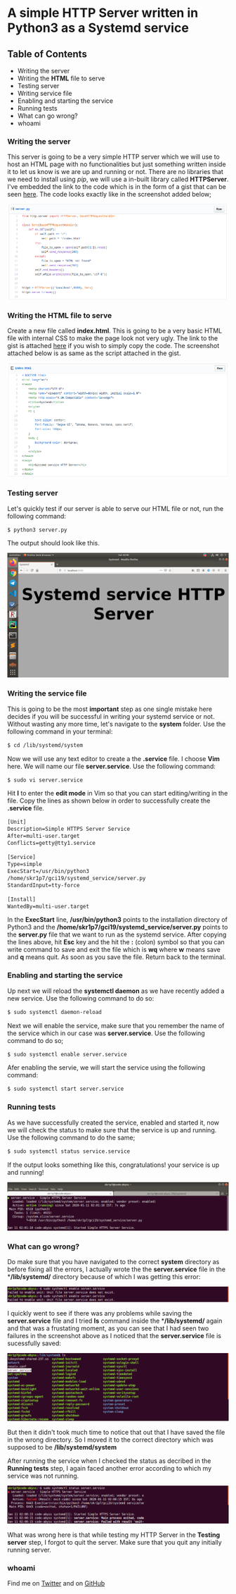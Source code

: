 # A simple HTTP Server written in Python3 as a Systemd service

## Table of Contents

* Writing the server
* Writing the **HTML** file to serve
* Testing server
* Writing service file
* Enabling and starting the service
* Running tests
* What can go wrong?
* whoami

### Writing the server

This server is going to be a very simple HTTP server which we will use to host an HTML page with no functionalities but just something written inside it to let us know is we are up and running or not. There are no libraries that we need to install using *pip*, we will use a in-built library called **HTTPServer**. I've embedded the link to the code which is in the form of a gist that can be seen [here](https://gist.github.com/skr1p7/c6fd1d59b423ebcda59350504387e9a2). The code looks exactly like in the screenshot added below;

![server](img/server.png)

### Writing the HTML file to serve 

Create a new file called **index.html**. This is going to be a very basic HTML file with internal CSS to make the page look not very ugly. The link to the gist is attached [here](https://gist.github.com/skr1p7/06198bfd39573540661114071f84b03d) if you wish to simply copy the code. The screenshot attached below is as same as the script attached in the gist.

![index](img/index.png)

### Testing server

Let's quickly test if our server is able to serve our HTML file or not, run the following command:

```bash
$ python3 server.py
```
The output should look like this.

![running](img/server_up.png)

### Writing the service file

This is going to be the most **important** step as one single mistake here decides if you will be successful in writing your systemd service or not. 
Without wasting any more time, let's navigate to the **system** folder. Use the following command in your terminal:

```bash
$ cd /lib/systemd/system
```

Now we will use any text editor to create a the **.service** file. I choose **Vim** here. We will name our file **server.service**. Use the following command:

```bash
$ sudo vi server.service
```

Hit **I** to enter the **edit mode** in Vim so that you can start editing/writing in the file. Copy the lines as shown below in order to successfully create the **.service** file.

```
[Unit]
Description=Simple HTTPS Server Service
After=multi-user.target
Conflicts=getty@tty1.service

[Service]
Type=simple
ExecStart=/usr/bin/python3 /home/skr1p7/gci19/systemd_service/server.py
StandardInput=tty-force

[Install]
WantedBy=multi-user.target

```

In the **ExecStart** line, **/usr/bin/python3** points to the installation directory of Python3 and the **/home/skr1p7/gci19/systemd_service/server.py** points to the **server.py** file that we want to run as the systemd service. After copying the lines above, hit **Esc** key and the hit the **:** (colon) symbol so that you can write command to save and exit the file which is **wq** where **w** means save and **q** means quit. As soon as you save the file. Return back to the terminal.

### Enabling and starting the service

Up next we will reload the **systemctl daemon** as we have recently added a new service. Use the following command to do so:

```bash
$ sudo systemctl daemon-reload
```

Next we will enable the service, make sure that you remember the name of the service which in our case was **server.service**. Use the following command to do so;

```bash
$ sudo systemctl enable server.service
```

Afer enabling the servie, we will start the service using the following command:

```bash
$ sudo systemctl start server.service
```

### Running tests 

As we have successfully created the service, enabled and started it, now we will check the status to make sure that the service is up and running. Use the following command to do the same;

```bash
$ sudo systemctl status service.service
``` 
If the output looks something like this, congratulations! your service is up and running!

![running](img/running.png)

### What can go wrong?

Do make sure that you have navigated to the correct **system** directory as before fixing all the errors, I actually wrote the the **server.service** file in the ***/lib/systemd/** directory because of which I was getting this error:

![error1](img/failure1.png)

I quickly went to see if there was any problems while saving the **server.service** file and I tried **ls** command inside the ***/lib/systemd/** again and that was a frustating moment, as you can see that I had seen two failures in the screenshot above as I noticed that the **server.service** file is sucessfully saved:

![ls](img/ls_comm.png)

But then it didn't took much time to notice that out that I have saved the file in the wrong directory. So I moved it to the correct directory which was supposed to be **/lib/systemd/system** 

After running the service when I checked the status as decribed in the **Running tests** step, I again faced another error according to which my service was not running.

![error2](img/failure2.png)

What was wrong here is that while testing my HTTP Server in the **Testing server** step, I forgot to quit the server. Make sure that you quit any initially running server. 

### whoami

Find me on [Twitter](https://twitter.com/0xskr1p7) and on [GitHub](https://github.com/skr1p7)

